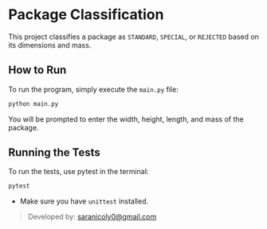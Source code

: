 # Package Classification

This project classifies a package as `STANDARD`, `SPECIAL`, or `REJECTED` based on its dimensions and mass.

## How to Run

To run the program, simply execute the `main.py` file:

```bash
python main.py
```

You will be prompted to enter the width, height, length, and mass of the package.

## Running the Tests

To run the tests, use pytest in the terminal:

```bash
pytest
```

- Make sure you have `unittest` installed.

> Developed by: saranicoly0@gmail.com
